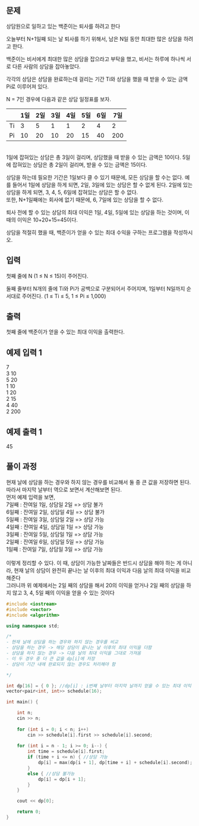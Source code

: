 ## 문제
상담원으로 일하고 있는 백준이는 퇴사를 하려고 한다<br>

오늘부터 N+1일째 되는 날 퇴사를 하기 위해서, 남은 N일 동안 최대한 많은 상담을 하려고 한다.<br>

백준이는 비서에게 최대한 많은 상담을 잡으라고 부탁을 했고, 비서는 하루에 하나씩 서로 다른 사람의 상담을 잡아놓았다.<br>

각각의 상담은 상담을 완료하는데 걸리는 기간 Ti와 상담을 했을 때 받을 수 있는 금액 Pi로 이루어져 있다.<br>

N = 7인 경우에 다음과 같은 상담 일정표를 보자.<br>

| 	| 1일 |	2일 |	3일 |	4일 |	5일 |	6일 |	7일 |
|---|-----|-----|-----|-----|-----|-----|-----|  
| Ti |	3 |	5 |	1 |	1 |	2 |	4 |	2 | 
| Pi |	10 |	20 |	10 |	20 |	15 |	40 |	200 |
<br>
1일에 잡혀있는 상담은 총 3일이 걸리며, 상담했을 때 받을 수 있는 금액은 10이다. 5일에 잡혀있는 상담은 총 2일이 걸리며, 받을 수 있는 금액은 15이다.<br>

상담을 하는데 필요한 기간은 1일보다 클 수 있기 때문에, 모든 상담을 할 수는 없다. 예를 들어서 1일에 상담을 하게 되면, 2일, 3일에 있는 상담은 할 수 없게 된다. 2일에 있는 상담을 하게 되면, 3, 4, 5, 6일에 잡혀있는 상담은 할 수 없다.
<br>
또한, N+1일째에는 회사에 없기 때문에, 6, 7일에 있는 상담을 할 수 없다.<br>

퇴사 전에 할 수 있는 상담의 최대 이익은 1일, 4일, 5일에 있는 상담을 하는 것이며, 이때의 이익은 10+20+15=45이다.<br>

상담을 적절히 했을 때, 백준이가 얻을 수 있는 최대 수익을 구하는 프로그램을 작성하시오.<br>

## 입력
첫째 줄에 N (1 ≤ N ≤ 15)이 주어진다.

둘째 줄부터 N개의 줄에 Ti와 Pi가 공백으로 구분되어서 주어지며, 1일부터 N일까지 순서대로 주어진다. (1 ≤ Ti ≤ 5, 1 ≤ Pi ≤ 1,000)

## 출력
첫째 줄에 백준이가 얻을 수 있는 최대 이익을 출력한다.

## 예제 입력 1 
7 <br>
3 10<br>
5 20<br>
1 10<br>
1 20<br>
2 15<br>
4 40<br>
2 200<br>
## 예제 출력 1 
45
## 풀이 과정
현재 날에 상담을 하는 경우와 하지 않는 경우를 비교해서 둘 중 큰 값을 저장하면 된다.<br>
따라서 마지막 날부터 역으로 보면서 계산해보면 된다.<br>
먼저 예제 입력을 보면, <br>
7일째 : 잔여일 1일, 상담일 2일 => 상담 불가<br>
6일째 : 잔여일 2일, 상담일 4일 => 상담 불가<br>
5일째 : 잔여일 3일, 상담일 2일 => 상담 가능<br>
4일째 : 잔여일 4일, 상담일 1일 => 상담 가능<br>
3일째 : 잔여일 5일, 상담일 1일 => 상담 가능<br>
2일째 : 잔여일 6일, 상담일 5일 => 상담 가능<br>
1일째 : 잔여일 7일, 상담일 3일 => 상담 가능<br>
<br>
이렇게 정리할 수 있다.
이 때, 상담이 가능한 날짜들은 반드시 상담을 해야 하는 게 아니라, 현재 날의 상담이 완전히 끝나는 날 이후의 최대 이익과 다음 날의 최대 이익을 비교해준다<br>
그러니까 위 예제에서는 2일 째의 상담을 해서 20의 이익을 얻거나 2일 째의 상담을 하지 않고 3, 4, 5일 째의 이익을 얻을 수 있는 것이다<br>

``` C++
#include <iostream>
#include <vector>
#include <algorithm>

using namespace std;

/*
- 현재 날에 상담을 하는 경우와 하지 않는 경우를 비교
- 상담을 하는 경우 -> 해당 상담이 끝나는 날 이후의 최대 이익을 더함
- 상담을 하지 않는 경우 -> 다음 날의 최대 이익을 그대로 가져옴
- 이 두 경우 중 더 큰 값을 dp[i]에 저장
- 상담이 기간 내에 완료되지 않는 경우도 처리해야 함

*/

int dp[16] = { 0 }; //dp[i] : i번째 날부터 마지막 날까지 얻을 수 있는 최대 이익
vector<pair<int, int>> schedule(16);

int main() {

	int n;
	cin >> n;
	
	for (int i = 0; i < n; i++)
		cin >> schedule[i].first >> schedule[i].second;
	
	for (int i = n - 1; i >= 0; i--) {
		int time = schedule[i].first;
		if (time + i <= n) { //상담 가능
			dp[i] = max(dp[i + 1], dp[time + i] + schedule[i].second);
		}
		else { //상담 불가능
			dp[i] = dp[i + 1];
		}
	}

	cout << dp[0];

	return 0;
}
```
